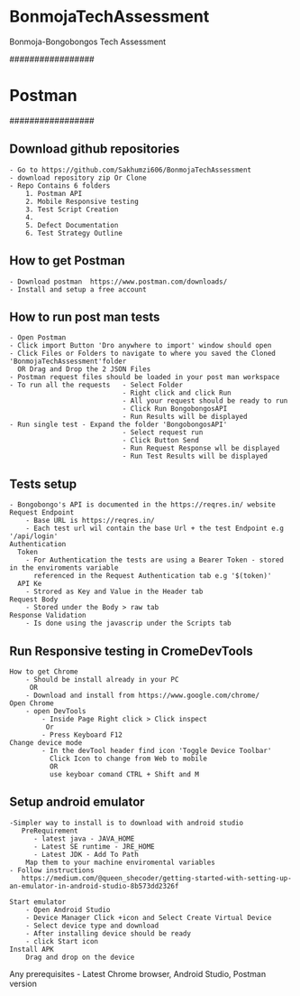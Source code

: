 # BonmojaTechAssessment
Bonmoja-Bongobongos Tech Assessment

#################
#     Postman   #
#################


Download github repositories
------------------------------------------------------------
    - Go to https://github.com/Sakhumzi606/BonmojaTechAssessment
    - download repository zip Or Clone
    - Repo Contains 6 folders
        1. Postman API
        2. Mobile Responsive testing
        3. Test Script Creation
        4.
        5. Defect Documentation
        6. Test Strategy Outline
How to get Postman
------------------------------------------------------------
    - Download postman  https://www.postman.com/downloads/
    - Install and setup a free account

How to run post man tests
------------------------------------------------------------
    - Open Postman
    - Click import Button 'Dro anywhere to import' window should open
    - Click Files or Folders to navigate to where you saved the Cloned 'BonmojaTechAssessment'folder
      OR Drag and Drop the 2 JSON Files
    - Postman request files should be loaded in your post man workspace
    - To run all the requests   - Select Folder
                                - Right click and click Run
                                - All your request should be ready to run
                                - Click Run BongobongosAPI
                                - Run Results will be displayed
    - Run single test - Expand the folder 'BongobongosAPI'
                                - Select request run
                                - Click Button Send
                                - Run Request Response wll be displayed
                                - Run Test Results will be displayed
Tests setup
-------------------------------------------------------------
    - Bongobongo's API is documented in the https://reqres.in/ website
    Request Endpoint
        - Base URL is https://reqres.in/
        - Each test url wil contain the base Url + the test Endpoint e.g '/api/login' 
    Authentication
      Token
        - For Authentication the tests are using a Bearer Token - stored in the enviroments variable
          referenced in the Request Authentication tab e.g '$(token)'
      API Ke
        - Strored as Key and Value in the Header tab
    Request Body
        - Stored under the Body > raw tab 
    Response Validation 
        - Is done using the javascrip under the Scripts tab

Run Responsive testing in CromeDevTools
---------------------------------------------------------------
    How to get Chrome
        - Should be install already in your PC
         OR
        - Download and install from https://www.google.com/chrome/
    Open Chrome
        - open DevTools 
            - Inside Page Right click > Click inspect
             Or
            - Press Keyboard F12 
    Change device mode
            - In the devTool header find icon 'Toggle Device Toolbar' 
              Click Icon to change from Web to mobile 
              OR 
              use keyboar comand CTRL + Shift and M

Setup android emulator
-----------------------------------------------------------------
    -Simpler way to install is to download with android studio 
       PreRequirement
          - latest java - JAVA_HOME
          - Latest SE runtime - JRE_HOME
          - Latest JDK - Add To Path
        Map them to your machine enviromental variables  
    - Follow instructions
       https://medium.com/@queen_shecoder/getting-started-with-setting-up-an-emulator-in-android-studio-8b573dd2326f

    Start emulator
        - Open Android Studio
        - Device Manager Click +icon and Select Create Virtual Device
        - Select device type and download
        - After installing device should be ready
        - click Start icon 
    Install APK
        Drag and drop on the device


Any prerequisites
    - Latest
        Chrome browser, 
        Android Studio,
        Postman version
